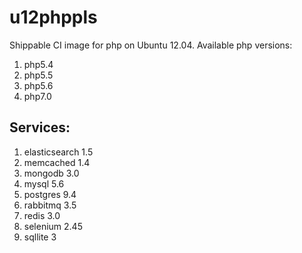 u12phppls
===============
Shippable CI image for php on Ubuntu 12.04. Available php versions: 
 1. php5.4
 2. php5.5
 3. php5.6
 4. php7.0

## Services:

1. elasticsearch 1.5
2. memcached 1.4
3. mongodb 3.0
4. mysql 5.6
5. postgres 9.4
6. rabbitmq 3.5
7. redis 3.0
8. selenium 2.45
9. sqllite 3
